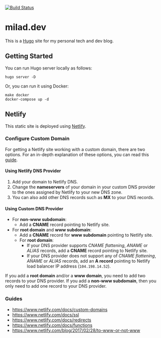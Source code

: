 [![Build Status][netlify-image]][netlify-url]

# milad.dev

This is a [Hugo](https://gohugo.io) site for my personal tech and dev blog.

## Getting Started

You can run Hugo server locally as follows:

```
hugo server -D
```

Or, you can run it using Docker:

```
make docker
docker-compose up -d
```

## Netlify

This static site is deployed using [Netlify](https://www.netlify.com).

### Configure Custom Domain

For getting a Netlify site working with a custom domain, there are two options.
For an in-depth explanation of these options, you can read this [guide](https://www.netlify.com/docs/custom-domains).

#### Using Netlify DNS Provider

  1. Add your domain to Netlify DNS.
  1. Change the **nameservers** of your domain in your custom DNS provider to the ones assigned by Netlify to your new DNS zone.
  1. You can also add other DNS records such as **MX** to your DNS records.

#### Using Custom DNS Provider

  * For **non-www subdomain**:
    - Add a **CNAME** record pointing to Netlify site.
  * For **root domain** and **www subdomain**:
    - Add a **CNAME** record for **www subdomain** pointing to Netlify site.
    - For **root domain**:
       - If your DNS provider supports *CNAME flattening*, *ANAME* or *ALIAS* records, add a **CNAME** record pointing to Netlify site.
       - If your DNS provider does not support any of *CNAME flattening*, *ANAME* or *ALIAS* records, add an **A record** pointing to Netlify load balancer IP address (`104.198.14.52`).

If you add a **root domain** and/or a **www domain**, you need to add two records to your DNS provider.
If you add a **non-www subdomain**, then you only need to add one record to your DNS provider.

### Guides

  - https://www.netlify.com/docs/custom-domains
  - https://www.netlify.com/docs/ssl
  - https://www.netlify.com/docs/redirects
  - https://www.netlify.com/docs/functions
  - https://www.netlify.com/blog/2017/02/28/to-www-or-not-www


[netlify-url]: https://app.netlify.com/sites/milad-dev/deploys
[netlify-image]: https://api.netlify.com/api/v1/badges/0f187c64-3e52-4927-9cb0-d210bdc9368a/deploy-status
